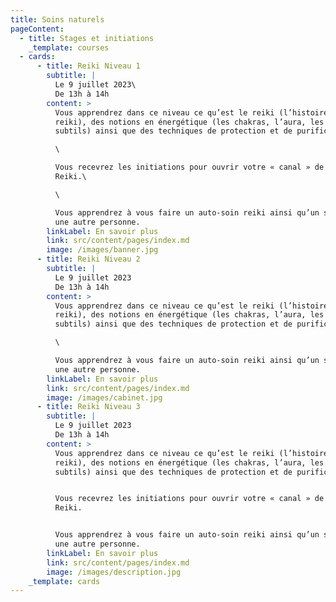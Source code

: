 ```yaml
---
title: Soins naturels
pageContent:
  - title: Stages et initiations
    _template: courses
  - cards:
      - title: Reiki Niveau 1
        subtitle: |
          Le 9 juillet 2023\
          De 13h à 14h
        content: >
          Vous apprendrez dans ce niveau ce qu’est le reiki (l’histoire du
          reiki), des notions en énergétique (les chakras, l’aura, les corps
          subtils) ainsi que des techniques de protection et de purification.\

          \

          Vous recevrez les initiations pour ouvrir votre « canal » de l’énergie
          Reiki.\

          \

          Vous apprendrez à vous faire un auto-soin reiki ainsi qu’un soin sur
          une autre personne.
        linkLabel: En savoir plus
        link: src/content/pages/index.md
        image: /images/banner.jpg
      - title: Reiki Niveau 2
        subtitle: |
          Le 9 juillet 2023
          De 13h à 14h
        content: >
          Vous apprendrez dans ce niveau ce qu’est le reiki (l’histoire du
          reiki), des notions en énergétique (les chakras, l’aura, les corps
          subtils) ainsi que des techniques de protection et de purification.\

          \

          Vous apprendrez à vous faire un auto-soin reiki ainsi qu’un soin sur
          une autre personne.
        linkLabel: En savoir plus
        link: src/content/pages/index.md
        image: /images/cabinet.jpg
      - title: Reiki Niveau 3
        subtitle: |
          Le 9 juillet 2023
          De 13h à 14h
        content: >
          Vous apprendrez dans ce niveau ce qu’est le reiki (l’histoire du
          reiki), des notions en énergétique (les chakras, l’aura, les corps
          subtils) ainsi que des techniques de protection et de purification.


          Vous recevrez les initiations pour ouvrir votre « canal » de l’énergie
          Reiki.


          Vous apprendrez à vous faire un auto-soin reiki ainsi qu’un soin sur
          une autre personne.
        linkLabel: En savoir plus
        link: src/content/pages/index.md
        image: /images/description.jpg
    _template: cards
---
```


